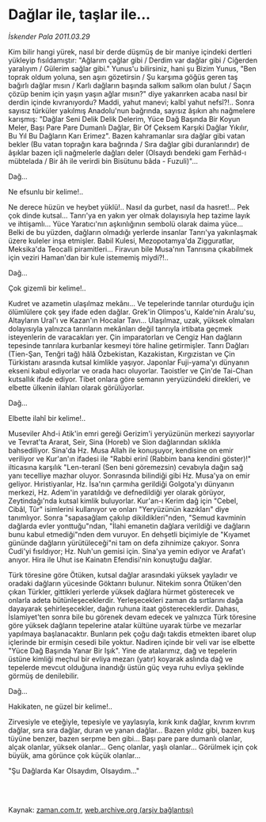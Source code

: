 # Dağlar ile, taşlar ile...

*İskender Pala 2011.03.29*

<td class="columnist-detail">
<p>Kim bilir hangi yürek, nasıl bir derde düşmüş de bir maniye içindeki dertleri yükleyip fısıldamıştır: "Ağlarım çağlar gibi / Derdim var dağlar gibi / Ciğerden yaralıyım / Gülerim sağlar gibi." Yunus'u bilirsiniz, hani şu Bizim Yunus, "Ben toprak oldum yoluna, sen aşırı gözetirsin / Şu karşıma göğüs geren taş bağırlı dağlar mısın / Karlı dağların başında salkım salkım olan bulut / Saçın çözüp benim için yaşın yaşın ağlar mısın?" diye yakarırken acaba nasıl bir derdin içinde kıvranıyordu? Maddi, yahut manevi; kalbî yahut nefsî?!.. Sonra sayısız türküler yakılmış Anadolu'nun bağrında, sayısız âşıkın ahı nağmelere karışmış: "Dağlar Seni Delik Delik Delerim, Yüce Dağ Başında Bir Koyun Meler, Başı Pare Pare Dumanlı Dağlar, Bir Of Çeksem Karşıki Dağlar Yıkılır, Bu Yıl Bu Dağların Karı Erimez". Bazen kahramanlar sıra dağlar gibi vatan bekler (Bu vatan toprağın kara bağrında / Sıra dağlar gibi duranlarındır) de âşıklar bazen içli nağmelerle dağları deler (Olsaydı bendeki gam Ferhâd-ı mübtelada / Bir âh ile verirdi bin Bisütunu bâda - Fuzuli)"...</p>
<p>
<div id="haberMetinDiv">
<p>Dağ...
<p>Ne efsunlu bir kelime!..
<p>Ne derece hüzün ve heybet yüklü!.. Nasıl da gurbet, nasıl da hasret!... Pek çok dinde kutsal... Tanrı'ya en yakın yer olmak dolayısıyla hep tazime layık ve ihtişamlı... Yüce Yaratıcı'nın aşkınlığının sembolü olarak daima yüce... Belki de bu yüzden, dağların olmadığı yerlerde insanlar Tanrı'ya yakınlaşmak üzere kuleler inşa etmişler. Babil Kulesi, Mezopotamya'da Zigguratlar, Meksika'da Teocalli piramitleri... Firavun bile Musa'nın Tanrısına çıkabilmek için veziri Haman'dan bir kule istememiş miydi?!.. 
<p>Dağ...
<p>Çok gizemli bir kelime!..
<p>Kudret ve azametin ulaşılmaz mekânı... Ve tepelerinde tanrılar oturduğu için ölümlülere çok şey ifade eden dağlar. Grek'in Olimpos'u, Kalde'nin Aralu'su, Altayların Ural'ı ve Kazan'ın Hocalar Tavı... Ulaşılmaz, uzak, yüksek olmaları dolayısıyla yalnızca tanrıların mekânları değil tanrıyla irtibata geçmek isteyenlerin de varacakları yer. Çin imparatorları ve Cengiz Han dağların tepesinde tanrılara kurbanlar kesmeyi töre haline getirmişler. Tanrı Dağları (Tien-Şan, Tenğri tağ) hâlâ Özbekistan, Kazakistan, Kırgızistan ve Çin Türkistanı arasında kutsal kimlikle yaşıyor. Japonlar Fuji-yama'yı dünyanın ekseni kabul ediyorlar ve orada hacı oluyorlar. Taoistler ve Çin'de Tai-Chan kutsallık ifade ediyor. Tibet onlara göre semanın yeryüzündeki direkleri, ve elbette ülkenin ilahları olarak görülüyorlar.
<p>Dağ...
<p>Elbette ilahî bir kelime!..
<p>Museviler Ahd-i Atik'in emri gereği Gerizim'i yeryüzünün merkezi sayıyorlar ve Tevrat'ta Ararat, Seir, Sina (Horeb) ve Sion dağlarından sıklıkla bahsediliyor. Sina'da Hz. Musa Allah ile konuşuyor, kendisine on emir veriliyor ve Kur'an'ın ifadesi ile "Rabbi erinî (Rabbim bana kendini göster)!" ilticasına karşılık "Len-teranî (Sen beni göremezsin) cevabıyla dağın sağ yanı tecelliye mazhar oluyor. Sonrasında bilindiği gibi Hz. Musa'ya on emir geliyor. Hıristiyanlar, Hz. İsa'nın çarmıha gerildiği Golgota'yı dünyanın merkezi, Hz. Adem'in yaratıldığı ve defnedildiği yer olarak görüyor, Zeytindağı'nda kutsal kimlik buluyorlar. Kur'an-ı Kerim dağ için "Cebel, Cibâl, Tûr" isimlerini kullanıyor ve onları "Yeryüzünün kazıkları" diye tanımlıyor. Sonra "sapasağlam çakılıp dikildikleri"nden, "Semud kavminin dağlarda evler yonttuğu"ndan, "İlahi emanetin dağlara verildiği ve dağların bunu kabul etmediği"nden dem vuruyor. En dehşetli biçimiyle de "Kıyamet gününde dağların yürütüleceği"ni tam on defa zihnimize çakıyor. Sonra Cudi'yi fısıldıyor; Hz. Nuh'un gemisi için. Sina'ya yemin ediyor ve Arafat'ı anıyor. Hira ile Uhut ise Kainatın Efendisi'nin konuştuğu dağlar.
<p>Türk töresine göre Ötüken, kutsal dağlar arasındaki yüksek yayladır ve oradaki dağların yücesinde Göktanrı bulunur. Nitekim sonra Ötüken'den çıkan Türkler, gittikleri yerlerde yüksek dağlara hürmet gösterecek ve onlarla adeta bütünleşeceklerdir. Yerleşecekleri zaman da sırtlarını dağa dayayarak şehirleşecekler, dağın ruhuna itaat göstereceklerdir. Dahası, İslamiyet'ten sonra bile bu görenek devam edecek ve yalnızca Türk töresine göre yüksek dağların tepelerine atalar kültüne uyarak türbe ve mezarlar yapılmaya başlanacaktır. Bunların pek çoğu dağı takdis etmekten ibaret olup içlerinde bir ermişin cesedi bile yoktur. Nadiren içinde bir veli var ise elbette "Yüce Dağ Başında Yanar Bir Işık". Yine de atalarımız, dağ ve tepelerin üstüne kimliği meçhul bir evliya mezarı (yatır) koyarak aslında dağ ve tepelerde mevcut olduğuna inandığı üstün güç veya ruhu evliya şeklinde görmüş de denilebilir.
<p>Dağ...
<p>Hakikaten, ne güzel bir kelime!..
<p>Zirvesiyle ve eteğiyle, tepesiyle ve yaylasıyla, kırık kırık dağlar, kıvrım kıvrım dağlar, sıra sıra dağlar, duran ve yanan dağlar... Bazen yıldız gibi, bazen kuş tüyüne benzer, bazen serpme ben gibi... Başı pare pare dumanlı olanlar, alçak olanlar, yüksek olanlar... Genç olanlar, yaşlı olanlar... Görülmek için çok büyük, ama görünce çok küçük olanlar...
<p>"Şu Dağlarda Kar Olsaydım, Olsaydım..."</p></p></p></p></p></p></p></p></p></p></p></p></p></p></div>
</p>


<p><br>
		 </br></p></td>

Kaynak: [zaman.com.tr](http://zaman.com.tr/yazar.do?yazino=1114400), [web.archive.org (arşiv bağlantısı)](http://web.archive.org/web/20110602102254/http://www.zaman.com.tr:80/yazar.do?yazino=1114400)
